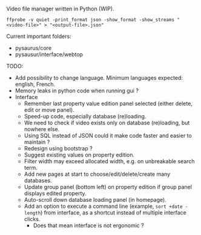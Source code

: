Video file manager written in Python (WIP).


```
ffprobe -v quiet -print_format json -show_format -show_streams "<video-file>" > "<output-file>.json"
```

Current important folders:
- pysaurus/core
- pysausur/interface/webtop


TODO:
- Add possibility to change language. Minimum languages expected: english, French.
- Memory leaks in python code when running gui ?
- Interface
  - Remember last property value edition panel selected (either delete, edit or move panel).
  - Speed-up code, especially database (re)loading.
  - We need to check if video exists only on database (re)loading, but nowhere else.
  - Using SQL instead of JSON could it make code faster and easier to maintain ?
  - Redesign using bootstrap ?
  - Suggest existing values on property edition.
  - Filter width may exceed allocated width, e.g. on unbreakable search term.
  - Add new pages at start to choose/edit/delete/create many databases.
  - Update group panel (bottom left) on property edition if group panel displays edited property.
  - Auto-scroll down database loading panel (in homepage).
  - Add an option to execute a command line (example, `sort +date -length`) from interface, as a shortcut instead of multiple interface clicks.
    - Does that mean interface is not ergonomic ?
